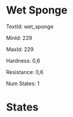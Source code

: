 # Wet Sponge

TextId: wet_sponge

MinId: 229

MaxId: 229

Hardness: 0,6

Resistance: 0,6


Num States: 1

# States
```

```